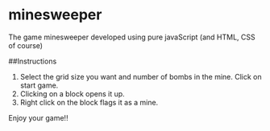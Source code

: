 # minesweeper
The game minesweeper developed using pure javaScript (and HTML, CSS of course)

##Instructions
1. Select the grid size you want and number of bombs in the mine. Click on start game.
2. Clicking on a block opens it up.
3. Right click on the block flags it as a mine.

Enjoy your game!!
